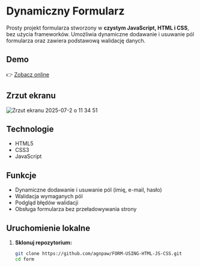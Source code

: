 #  Dynamiczny Formularz

Prosty projekt formularza stworzony w **czystym JavaScript, HTML i CSS**, bez użycia frameworków. Umożliwia dynamiczne dodawanie i usuwanie pól formularza oraz zawiera podstawową walidację danych.

##  Demo

👉 [Zobacz online](https://agnpaw.github.io/FORM-USING-HTML-JS-CSS/)

##  Zrzut ekranu

![Zrzut ekranu 2025-07-2 o 11 34 51](https://github.com/user-attachments/assets/19aa1e8a-b822-4045-b47c-084d36373f39)


##  Technologie

- HTML5
- CSS3
- JavaScript 

##  Funkcje

- Dynamiczne dodawanie i usuwanie pól (imię, e-mail, hasło)
- Walidacja wymaganych pól
- Podgląd błędów walidacji
- Obsługa formularza bez przeładowywania strony

##  Uruchomienie lokalne

1. **Sklonuj repozytorium:**
   ```bash
   git clone https://github.com/agnpaw/FORM-USING-HTML-JS-CSS.git
   cd form
